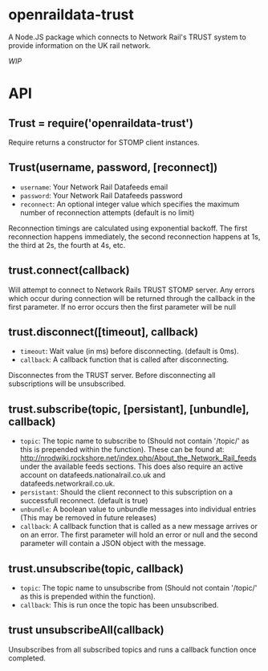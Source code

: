 # openraildata-trust
A Node.JS package which connects to Network Rail's TRUST system to provide information on the UK rail network.


*WIP*

# API

## Trust = require('openraildata-trust')

Require returns a constructor for STOMP client instances.

## Trust(username, password, [reconnect])

- `username`: Your Network Rail Datafeeds email
- `password`: Your Network Rail Datafeeds password
- `reconnect`: An optional integer value which specifies the maximum number of reconnection attempts (default is no limit)

Reconnection timings are calculated using exponential backoff. The first reconnection happens immediately, the second reconnection happens at 1s, the third at 2s, the fourth at 4s, etc.

## trust.connect(callback)

Will attempt to connect to Network Rails TRUST STOMP server. Any errors which occur during connection will be returned through the callback in the first parameter. If no error occurs then the first parameter will be null

## trust.disconnect([timeout], callback)

- `timeout`: Wait value (in ms) before disconnecting. (default is 0ms).
- `callback`: A callback function that is called after disconnecting.

Disconnectes from the TRUST server. Before disconnecting all subscriptions will be unsubscribed.

## trust.subscribe(topic, [persistant], [unbundle], callback)

- `topic`: The topic name to subscribe to (Should not contain '/topic/' as this is prepended within the function). These can be found at: http://nrodwiki.rockshore.net/index.php/About_the_Network_Rail_feeds under the available feeds sections. This does also require an active account on datafeeds.nationalrail.co.uk and datafeeds.networkrail.co.uk.
- `persistant`: Should the client reconnect to this subscription on a successfull reconnect. (default is true)
- `unbundle`: A boolean value to unbundle messages into individual entries (This may be removed in future releases)
- `callback`: A callback function that is called as a new message arrives or on an error. The first parameter will hold an error or null and the second parameter will contain a JSON object with the message.

## trust.unsubscribe(topic, callback)

- `topic`: The topic name to unsubscribe from (Should not contain '/topic/' as this is prepended within the function).
- `callback`: This is run once the topic has been unsubscribed.

## trust unsubscribeAll(callback)

Unsubscribes from all subscribed topics and runs a callback function once completed.
